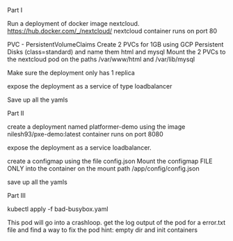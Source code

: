 Part I

Run a deployment of docker image nextcloud. https://hub.docker.com/_/nextcloud/
nextcloud container runs on port 80

PVC - PersistentVolumeClaims
Create 2 PVCs for 1GB using GCP Persistent Disks (class=standard) and name them html and mysql
Mount the 2 PVCs to the nextcloud pod on the paths /var/www/html and /var/lib/mysql

Make sure the deployment only has 1 replica

expose the deployment as a service of type loadbalancer

Save up all the yamls

Part II

create a deployment named platformer-demo using the image nilesh93/pxe-demo:latest
container runs on port 8080

expose the deployment as a service loadbalancer.

create a configmap using the file config.json 
Mount the configmap FILE ONLY into the container on the mount path /app/config/config.json

save up all the yamls


Part III

kubectl apply -f bad-busybox.yaml

This pod will go into a crashloop.
get the log output of the pod for a error.txt file and find a way to fix the pod
hint: empty dir and init containers